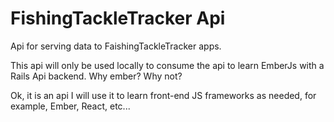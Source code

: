 # FishingTackleTracker Api
Api for serving data to FaishingTackleTracker apps.

This api will only be used locally to consume the api to learn EmberJs with a Rails Api backend.
Why ember? Why not?

Ok, it is an api I will use it to learn front-end JS frameworks as needed, for example, Ember, React, etc...
